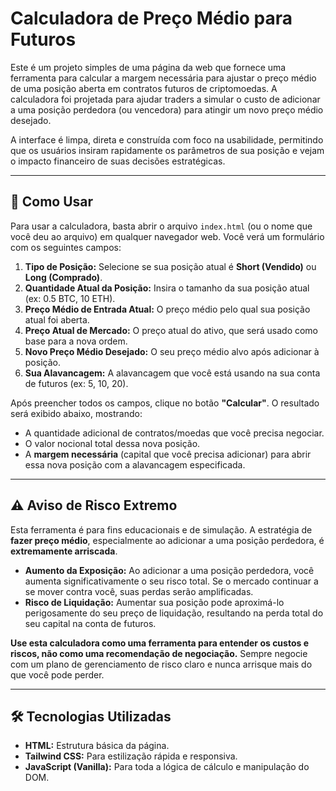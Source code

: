 # Calculadora de Preço Médio para Futuros

Este é um projeto simples de uma página da web que fornece uma ferramenta para calcular a margem necessária para ajustar o preço médio de uma posição aberta em contratos futuros de criptomoedas. A calculadora foi projetada para ajudar traders a simular o custo de adicionar a uma posição perdedora (ou vencedora) para atingir um novo preço médio desejado.

A interface é limpa, direta e construída com foco na usabilidade, permitindo que os usuários insiram rapidamente os parâmetros de sua posição e vejam o impacto financeiro de suas decisões estratégicas.

---

## 🚀 Como Usar

Para usar a calculadora, basta abrir o arquivo `index.html` (ou o nome que você deu ao arquivo) em qualquer navegador web. Você verá um formulário com os seguintes campos:

1.  **Tipo de Posição:** Selecione se sua posição atual é **Short (Vendido)** ou **Long (Comprado)**.
2.  **Quantidade Atual da Posição:** Insira o tamanho da sua posição atual (ex: 0.5 BTC, 10 ETH).
3.  **Preço Médio de Entrada Atual:** O preço médio pelo qual sua posição atual foi aberta.
4.  **Preço Atual de Mercado:** O preço atual do ativo, que será usado como base para a nova ordem.
5.  **Novo Preço Médio Desejado:** O seu preço médio alvo após adicionar à posição.
6.  **Sua Alavancagem:** A alavancagem que você está usando na sua conta de futuros (ex: 5, 10, 20).

Após preencher todos os campos, clique no botão **"Calcular"**. O resultado será exibido abaixo, mostrando:
* A quantidade adicional de contratos/moedas que você precisa negociar.
* O valor nocional total dessa nova posição.
* A **margem necessária** (capital que você precisa adicionar) para abrir essa nova posição com a alavancagem especificada.

---

## ⚠️ Aviso de Risco Extremo

Esta ferramenta é para fins educacionais e de simulação. A estratégia de **fazer preço médio**, especialmente ao adicionar a uma posição perdedora, é **extremamente arriscada**.

* **Aumento da Exposição:** Ao adicionar a uma posição perdedora, você aumenta significativamente o seu risco total. Se o mercado continuar a se mover contra você, suas perdas serão amplificadas.
* **Risco de Liquidação:** Aumentar sua posição pode aproximá-lo perigosamente do seu preço de liquidação, resultando na perda total do seu capital na conta de futuros.

**Use esta calculadora como uma ferramenta para entender os custos e riscos, não como uma recomendação de negociação.** Sempre negocie com um plano de gerenciamento de risco claro e nunca arrisque mais do que você pode perder.

---

## 🛠️ Tecnologias Utilizadas

* **HTML:** Estrutura básica da página.
* **Tailwind CSS:** Para estilização rápida e responsiva.
* **JavaScript (Vanilla):** Para toda a lógica de cálculo e manipulação do DOM.
